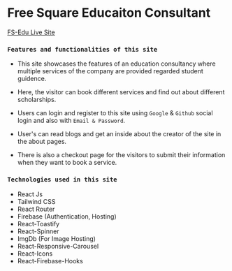 # Free Square Educaiton Consultant

[FS-Edu Live Site](https://fs-education-consultancy.web.app/)

### `Features and functionalities of this site`

- This site showcases the features of an education consultancy where multiple services of the company are provided regarded student guidence.

- Here, the visitor can book different services and find out about different scholarships.
- Users can login and register to this site using `Google` & `Github` social login and also with `Email & Password`.
- User's can read blogs and get an inside about the creator of the site in the about pages.
- There is also a checkout page for the visitors to submit their information when they want to book a service.

### `Technologies used in this site`

- React Js
- Tailwind CSS
- React Router
- Firebase (Authentication, Hosting)
- React-Toastify
- React-Spinner
- ImgDb (For Image Hosting)
- React-Responsive-Carousel
- React-Icons
- React-Firebase-Hooks
